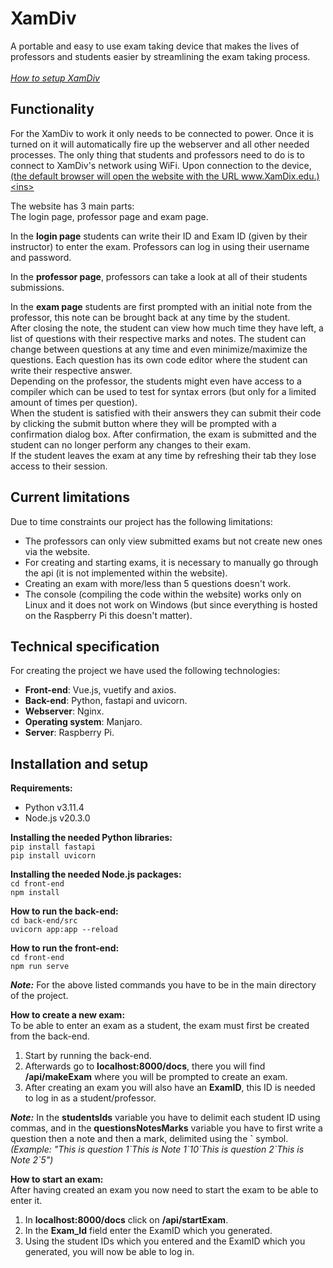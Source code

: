 # XamDiv
A portable and easy to use exam taking device that makes the lives of professors and students easier by streamlining the exam taking process. <br><br>
_[How to setup XamDiv](#installation-and-setup)_

## Functionality
For the XamDiv to work it only needs to be connected to power. Once it is turned on it will automatically fire up the webserver and all other needed processes. The only thing that students and professors need to do is to connect to XamDiv's network using WiFi. Upon connection to the device, <ins>(the default browser will open the website with the URL www.XamDix.edu.)<ins> <br>

The website has 3 main parts: <br>
The login page, professor page and exam page. <br>

In the **login page** students can write their ID and Exam ID (given by their instructor) to enter the exam. Professors can log in using their username and password. <br>

In the **professor page**, professors can take a look at all of their students submissions.

In the **exam page** students are first prompted with an initial note from the professor, this note can be brought back at any time by the student. <br>
After closing the note, the student can view how much time they have left, a list of questions with their respective marks and notes. The student can change between questions at any time and even minimize/maximize the questions. Each question has its own code editor where the student can write their respective answer. <br>
Depending on the professor, the students might even have access to a compiler which can be used to test for syntax errors (but only for a limited amount of times per question). <br>
When the student is satisfied with their answers they can submit their code by clicking the submit button where they will be prompted with a confirmation dialog box. After confirmation, the exam is submitted and the student can no longer perform any changes to their exam. <br>
If the student leaves the exam at any time by refreshing their tab they lose access to their session.

## Current limitations
Due to time constraints our project has the following limitations:
- The professors can only view submitted exams but not create new ones via the website.
- For creating and starting exams, it is necessary to manually go through the api (it is not implemented within the website).
- Creating an exam with more/less than 5 questions doesn't work.
- The console (compiling the code within the website) works only on Linux and it does not work on Windows (but since everything is hosted on the Raspberry Pi this doesn't matter).

## Technical specification
For creating the project we have used the following technologies: <br>
- **Front-end**: Vue.js, vuetify and axios.
- **Back-end**: Python, fastapi and uvicorn.
- **Webserver**: Nginx.
- **Operating system**: Manjaro.
- **Server**: Raspberry Pi.

## Installation and setup
**Requirements:**
- Python v3.11.4
- Node.js v20.3.0

**Installing the needed Python libraries:** <br>
`pip install fastapi` <br>
`pip install uvicorn` <br>

**Installing the needed Node.js packages:** <br>
`cd front-end` <br>
`npm install` <br>

**How to run the back-end:** <br>
`cd back-end/src` <br>
`uvicorn app:app --reload` <br>

**How to run the front-end:** <br>
`cd front-end` <br>
`npm run serve` <br>

**_Note:_** For the above listed commands you have to be in the main directory of the project. <br>

**How to create a new exam:** <br>
To be able to enter an exam as a student, the exam must first be created from the back-end. <br>
1. Start by running the back-end. <br>
2. Afterwards go to **localhost:8000/docs**, there you will find **/api/makeExam** where you will be prompted to create an exam. <br>
3. After creating an exam you will also have an **ExamID**, this ID is needed to log in as a student/professor. <br>

**_Note:_** In the **studentsIds** variable you have to delimit each student ID using commas, and in the **questionsNotesMarks** variable you have to first write a question then a note and then a mark, delimited using the **\`** symbol. <br>
_(Example: "This is question 1\`This is Note 1\`10\`This is question 2\`This is Note 2\`5")_

**How to start an exam:** <br>
After having created an exam you now need to start the exam to be able to enter it. <br>
1. In **localhost:8000/docs** click on **/api/startExam**. <br>
2. In the **Exam_Id** field enter the ExamID which you generated. <br>
3. Using the student IDs which you entered and the ExamID which you generated, you will now be able to log in.
